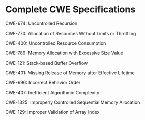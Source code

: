 

# Complete CWE Specifications

CWE-674: Uncontrolled Recursion

CWE-770: Allocation of Resources Without Limits or Throttling

CWE-400: Uncontrolled Resource Consumption

CWE-789: Memory Allocation with Excessive Size Value

CWE-121: Stack-based Buffer Overflow

CWE-401: Missing Release of Memory after Effective Lifetime

CWE-696: Incorrect Behavior Order

CWE-407: Inefficient Algorithmic Complexity

CWE-1325: Improperly Controlled Sequential Memory Allocation

CWE-129: Improper Validation of Array Index